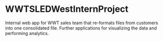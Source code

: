 # WWTSLEDWestInternProject
Internal web app for WWT sales team that re-formats files from customers into one consolidated file. Further applications for visualizing the data and performing analytics.
